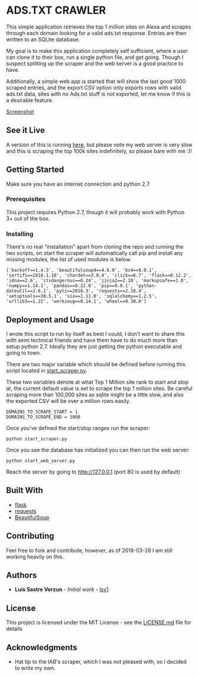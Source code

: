 # ADS.TXT CRAWLER

This simple application retrieves the top 1 million sites on Alexa and scrapes through each domain looking for a valid ads.txt response. Entries are then written to an SQLite database.

My goal is to make this application completely self sufficient, where a user can clone it to their box, run a single python file, and get going. Though I suspect splitting up the scraper and the web server is a good practice to have.  

Additionally, a simple web app is started that will show the last good 1000 scraped entries, and the export CSV option only exports rows with valid ads.txt data, sites with no Ads.txt stuff is not exported, let me know if this is a desirable feature.

<a href="https://i.imgur.com/jG1msrQg.png" target="_blank">Screenshot</a>

## See it Live

A version of this is running <a href="http://luissastre.ca" target="_blank">here</a>, but please note my web server is very slow and this is scraping the top 100k sites indefinitely, so please bare with me :)!

## Getting Started

Make sure you have an internet connection and python 2.7.  

### Prerequisites

This project requires Python 2.7, though it will probably work with Python 3+ out of the box.

### Installing

There's no real "installation" apart from cloning the repo and running the two scripts, on start the scraper will automatically call pip and install any missing modules, the list of used modules is below.

```
['backoff==1.4.3', 'beautifulsoup4==4.6.0', 'bs4==0.0.1', 'certifi==2018.1.18', 'chardet==3.0.4', 'click==6.7', 'flask==0.12.2', 'idna==2.6', 'itsdangerous==0.24', 'jinja2==2.10', 'markupsafe==1.0', 'numpy==1.14.1', 'pandas==0.22.0', 'pip==9.0.1', 'python-dateutil==2.6.1', 'pytz==2018.3', 'requests==2.18.4', 'setuptools==38.5.1', 'six==1.11.0', 'sqlalchemy==1.2.5', 'urllib3==1.22', 'werkzeug==0.14.1', 'wheel==0.30.0']
```

## Deployment and Usage

I wrote this script to run by itself as best I could, I don't want to share this with semi technical friends and have them have to do much more than setup python 2.7. Ideally they are just getting the python executable and going to town.

There are two major variable which should be defined before running this script located in [start_scraper.py](https://github.com/lsv1/lsv_ads_txt_crawler/blob/abd5084a9a76c8708d26738cb63e272376ee1b0c/start_scraper.py#L8).

These two variables denote at what Top 1 Million site rank to start and stop at, the current default value is set to scrape the top 1 million sites. Be careful scraping more than 100,000 sites as sqlite might be a little slow, and also the exported CSV will be over a million rows easily.

```
DOMAINS_TO_SCRAPE_START = 1
DOMAINS_TO_SCRAPE_END = 1000
```

Once you've defined the start/stop ranges run the scraper:

```
python start_scraper.py
```

Once you see the database has initialized you can then run the web server:

```
python start_web_server.py
```

Reach the server by going to http://127.0.0.1 (port 80 is used by default)

## Built With

* [flask](http://flask.pocoo.org/)
* [requests](http://docs.python-requests.org/en/master/)
* [BeautifulSoup](https://www.crummy.com/software/BeautifulSoup/)

## Contributing

Feel free to fork and contribute, however, as of 2018-03-28 I am still working heavily on this. 

## Authors

* **Luis Sastre Verzun** - *Initial work* - [lsv1](https://github.com/lsv1)

## License

This project is licensed under the MIT License - see the [LICENSE.md](LICENSE.md) file for details

## Acknowledgments

* Hat tip to the IAB's scraper, which I was not pleased with, so I decided to write my own.